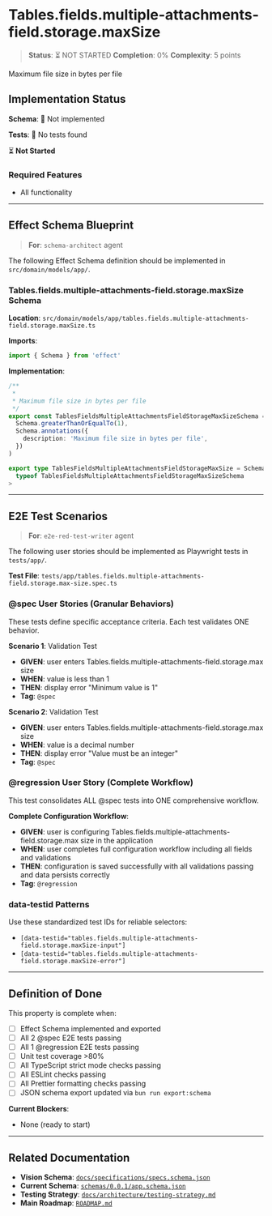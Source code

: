 # Tables.fields.multiple-attachments-field.storage.maxSize

> **Status**: ⏳ NOT STARTED
> **Completion**: 0%
> **Complexity**: 5 points

Maximum file size in bytes per file

## Implementation Status

**Schema**: 🔴 Not implemented

**Tests**: 🔴 No tests found

⏳ **Not Started**

### Required Features

- All functionality

---

## Effect Schema Blueprint

> **For**: `schema-architect` agent

The following Effect Schema definition should be implemented in `src/domain/models/app/`.

### Tables.fields.multiple-attachments-field.storage.maxSize Schema

**Location**: `src/domain/models/app/tables.fields.multiple-attachments-field.storage.maxSize.ts`

**Imports**:

```typescript
import { Schema } from 'effect'
```

**Implementation**:

```typescript
/**
 *
 * Maximum file size in bytes per file
 */
export const TablesFieldsMultipleAttachmentsFieldStorageMaxSizeSchema = Schema.Int.pipe(
  Schema.greaterThanOrEqualTo(1),
  Schema.annotations({
    description: 'Maximum file size in bytes per file',
  })
)

export type TablesFieldsMultipleAttachmentsFieldStorageMaxSize = Schema.Schema.Type<
  typeof TablesFieldsMultipleAttachmentsFieldStorageMaxSizeSchema
>
```

---

## E2E Test Scenarios

> **For**: `e2e-red-test-writer` agent

The following user stories should be implemented as Playwright tests in `tests/app/`.

**Test File**: `tests/app/tables.fields.multiple-attachments-field.storage.max-size.spec.ts`

### @spec User Stories (Granular Behaviors)

These tests define specific acceptance criteria. Each test validates ONE behavior.

**Scenario 1**: Validation Test

- **GIVEN**: user enters Tables.fields.multiple-attachments-field.storage.max size
- **WHEN**: value is less than 1
- **THEN**: display error "Minimum value is 1"
- **Tag**: `@spec`

**Scenario 2**: Validation Test

- **GIVEN**: user enters Tables.fields.multiple-attachments-field.storage.max size
- **WHEN**: value is a decimal number
- **THEN**: display error "Value must be an integer"
- **Tag**: `@spec`

### @regression User Story (Complete Workflow)

This test consolidates ALL @spec tests into ONE comprehensive workflow.

**Complete Configuration Workflow**:

- **GIVEN**: user is configuring Tables.fields.multiple-attachments-field.storage.max size in the application
- **WHEN**: user completes full configuration workflow including all fields and validations
- **THEN**: configuration is saved successfully with all validations passing and data persists correctly
- **Tag**: `@regression`

### data-testid Patterns

Use these standardized test IDs for reliable selectors:

- `[data-testid="tables.fields.multiple-attachments-field.storage.maxSize-input"]`
- `[data-testid="tables.fields.multiple-attachments-field.storage.maxSize-error"]`

---

## Definition of Done

This property is complete when:

- [ ] Effect Schema implemented and exported
- [ ] All 2 @spec E2E tests passing
- [ ] All 1 @regression E2E tests passing
- [ ] Unit test coverage >80%
- [ ] All TypeScript strict mode checks passing
- [ ] All ESLint checks passing
- [ ] All Prettier formatting checks passing
- [ ] JSON schema export updated via `bun run export:schema`

**Current Blockers**:

- None (ready to start)

---

## Related Documentation

- **Vision Schema**: [`docs/specifications/specs.schema.json`](../specs.schema.json)
- **Current Schema**: [`schemas/0.0.1/app.schema.json`](../../schemas/0.0.1/app.schema.json)
- **Testing Strategy**: [`docs/architecture/testing-strategy.md`](../../architecture/testing-strategy.md)
- **Main Roadmap**: [`ROADMAP.md`](../../../ROADMAP.md)
